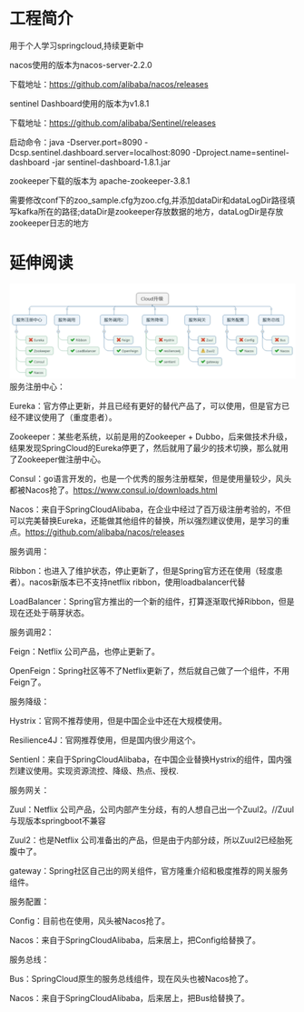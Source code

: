 # 工程简介
用于个人学习springcloud,持续更新中

nacos使用的版本为nacos-server-2.2.0

下载地址：https://github.com/alibaba/nacos/releases

sentinel Dashboard使用的版本为v1.8.1

下载地址：https://github.com/alibaba/Sentinel/releases

启动命令：java -Dserver.port=8090 -Dcsp.sentinel.dashboard.server=localhost:8090 -Dproject.name=sentinel-dashboard -jar sentinel-dashboard-1.8.1.jar

zookeeper下载的版本为 apache-zookeeper-3.8.1

需要修改conf下的zoo_sample.cfg为zoo.cfg,并添加dataDir和dataLogDir路径填写kafka所在的路径;dataDir是zookeeper存放数据的地方，dataLogDir是存放zookeeper日志的地方

# 延伸阅读
![img.png](./img.png)
服务注册中心：

Eureka：官方停止更新，并且已经有更好的替代产品了，可以使用，但是官方已经不建议使用了（重度患者）。

Zookeeper：某些老系统，以前是用的Zookeeper + Dubbo，后来做技术升级，结果发现SpringCloud的Eureka停更了，然后就用了最少的技术切换，那么就用了Zookeeper做注册中心。

Consul：go语言开发的，也是一个优秀的服务注册框架，但是使用量较少，风头都被Nacos抢了。https://www.consul.io/downloads.html

Nacos：来自于SpringCloudAlibaba，在企业中经过了百万级注册考验的，不但可以完美替换Eureka，还能做其他组件的替换，所以强烈建议使用，是学习的重点。https://github.com/alibaba/nacos/releases

服务调用：

Ribbon：也进入了维护状态，停止更新了，但是Spring官方还在使用（轻度患者）。nacos新版本已不支持netflix ribbon，使用loadbalancer代替

LoadBalancer：Spring官方推出的一个新的组件，打算逐渐取代掉Ribbon，但是现在还处于萌芽状态。

服务调用2：

Feign：Netflix 公司产品，也停止更新了。

OpenFeign：Spring社区等不了Netflix更新了，然后就自己做了一个组件，不用Feign了。

服务降级：

Hystrix：官网不推荐使用，但是中国企业中还在大规模使用。

Resilience4J：官网推荐使用，但是国内很少用这个。

Sentienl：来自于SpringCloudAlibaba，在中国企业替换Hystrix的组件，国内强烈建议使用。实现资源流控、降级、热点、授权.

服务网关：

Zuul：Netflix 公司产品，公司内部产生分歧，有的人想自己出一个Zuul2。//Zuul与现版本springboot不兼容

Zuul2：也是Netflix 公司准备出的产品，但是由于内部分歧，所以Zuul2已经胎死腹中了。

gateway：Spring社区自己出的网关组件，官方隆重介绍和极度推荐的网关服务组件。

服务配置：

Config：目前也在使用，风头被Nacos抢了。

Nacos：来自于SpringCloudAlibaba，后来居上，把Config给替换了。

服务总线：

Bus：SpringCloud原生的服务总线组件，现在风头也被Nacos抢了。

Nacos：来自于SpringCloudAlibaba，后来居上，把Bus给替换了。